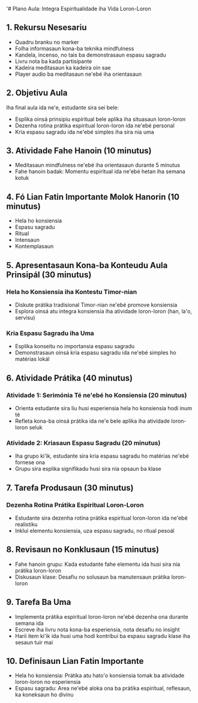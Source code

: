 '# Plano Aula: Integra Espiritualidade iha Vida Loron-Loron

## 1. Rekursu Nesesariu

- Quadru branku no marker
- Folha informasaun kona-ba teknika mindfulness
- Kandela, incenso, no tais ba demonstrasaun espasu sagradu
- Livru nota ba kada partisipante
- Kadeira meditasaun ka kadeira oin sae
- Player audio ba meditasaun ne'ebé iha orientasaun

## 2. Objetivu Aula

Iha final aula ida ne'e, estudante sira sei bele:
- Esplika oinsá prinsipiu espiritual bele aplika iha situasaun loron-loron
- Dezenha rotina prátika espiritual loron-loron ida ne'ebé personal
- Kria espasu sagradu ida ne'ebé simples iha sira nia uma

## 3. Atividade Fahe Hanoin (10 minutus)

- Meditasaun mindfulness ne'ebé iha orientasaun durante 5 minutus
- Fahe hanoin badak: Momentu espiritual ida ne'ebé hetan iha semana kotuk

## 4. Fó Lian Fatin Importante Molok Hanorin (10 minutus)

- Hela ho konsiensia
- Espasu sagradu
- Ritual
- Intensaun
- Kontemplasaun

## 5. Apresentasaun Kona-ba Konteudu Aula Prinsipál (30 minutus)

### Hela ho Konsiensia iha Kontestu Timor-nian
- Diskute prátika tradisional Timor-nian ne'ebé promove konsiensia
- Esplora oinsá atu integra konsiensia iha atividade loron-loron (han, la'o, servisu)

### Kria Espasu Sagradu iha Uma
- Esplika konseitu no importansia espasu sagradu
- Demonstrasaun oinsá kria espasu sagradu ida ne'ebé simples ho matérias lokál

## 6. Atividade Prátika (40 minutus)

### Atividade 1: Serimónia Té ne'ebé ho Konsiensia (20 minutus)
- Orienta estudante sira liu husi esperiensia hela ho konsiensia hodi inum té
- Refleta kona-ba oinsá prátika ida ne'e bele aplika iha atividade loron-loron seluk

### Atividade 2: Kriasaun Espasu Sagradu (20 minutus)
- Iha grupo ki'ik, estudante sira kria espasu sagradu ho matérias ne'ebé fornese ona
- Grupu sira esplika signifikadu husi sira nia opsaun ba klase

## 7. Tarefa Produsaun (30 minutus)

### Dezenha Rotina Prátika Espiritual Loron-Loron
- Estudante sira dezenha rotina prátika espiritual loron-loron ida ne'ebé realistiku
- Inklui elementu konsiensia, uza espasu sagradu, no ritual pesoál

## 8. Revisaun no Konklusaun (15 minutus)

- Fahe hanoin grupu: Kada estudante fahe elementu ida husi sira nia prátika loron-loron
- Diskusaun klase: Desafiu no solusaun ba manutensaun prátika loron-loron

## 9. Tarefa Ba Uma

- Implementa prátika espiritual loron-loron ne'ebé dezenha ona durante semana ida
- Escreve iha livru nota kona-ba esperiensia, nota desafiu no insight
- Harii item ki'ik ida husi uma hodi kontribui ba espasu sagradu klase iha sesaun tuir mai

## 10. Definisaun Lian Fatin Importante

- Hela ho konsiensia: Prátika atu hato'o konsiensia tomak ba atividade loron-loron no esperiensia
- Espasu sagradu: Area ne'ebé aloka ona ba prátika espiritual, reflesaun, ka koneksaun ho divinu